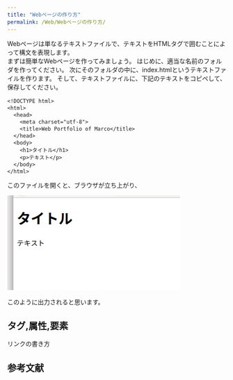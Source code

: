 ```yaml
---
title: "Webページの作り方"
permalink: /Web/Webページの作り方/
---
```

Webページは単なるテキストファイルで、テキストをHTMLタグで囲むことによって構文を表現します。  
まずは簡単なWebページを作ってみましょう。
はじめに、適当な名前のフォルダを作ってください。
次にそのフォルダの中に、index.htmlというテキストファイルを作ります。
そして、テキストファイルに、下記のテキストをコピペして、保存してください。

```
<!DOCTYPE html>
<html>
  <head>
    <meta charset="utf-8">
    <title>Web Portfolio of Marco</title>
  </head>
  <body>
    <h1>タイトル</h1>
    <p>テキスト</p>
  </body>
</html>
```
このファイルを開くと、ブラウザが立ち上がり、  

<img src="../HTML/html_output.png">  

このように出力されると思います。
## タグ,属性,要素
リンクの書き方
<p></P>

## 参考文献